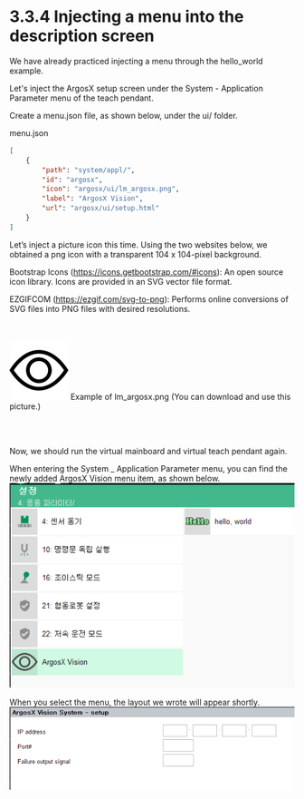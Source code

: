 # 3.3.4 Injecting a menu into the description screen

We have already practiced injecting a menu through the hello_world example.

Let's inject the ArgosX setup screen under the System - Application Parameter menu of the teach pendant.



Create a menu.json file, as shown below, under the ui/ folder.



menu.json
``` json
[
    {
        "path": "system/appl/",
        "id": "argosx",
        "icon": "argosx/ui/lm_argosx.png",
        "label": "ArgosX Vision",
        "url": "argosx/ui/setup.html"
    }
]
```


Let’s inject a picture icon this time. Using the two websites below, we obtained a png icon with a transparent 104 x 104-pixel background. 



Bootstrap Icons (https://icons.getbootstrap.com/#icons): An open source icon library. Icons are provided in an SVG vector file format.

EZGIFCOM (https://ezgif.com/svg-to-png): Performs online conversions of SVG files into PNG files with desired resolutions.

</br></br>
![](../../_assets/lm_argosx.png) Example of lm_argosx.png (You can download and use this picture.)


<br></br>

Now, we should run the virtual mainboard and virtual teach pendant again.


When entering the System _ Application Parameter menu, you can find the newly added ArgosX Vision menu item, as shown below.
</br>
![](../../_assets/image_42.png)
</br>



When you select the menu, the layout we wrote will appear shortly.
</br>
![](../../_assets/image_43.png)
</br>






